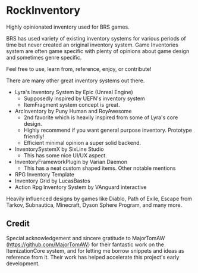 # RockInventory
Highly opinionated inventory used for BRS games. 

BRS has used variety of existing inventory systems for various periods of time but never created an original inventory system.
Game Inventories system are often game specific with plenty of opinions about game design and sometimes genre specific. 

Feel free to use, learn from, reference, enjoy, or contribute! 

There are many other great inventory systems out there.
* Lyra's Inventory System by Epic (Unreal Engine)
    * Supposedly inspired by UEFN's inventory system
    * ItemFragment system concept is great. 
* ArcInventory by Puny Human and RoyAwesome
    * 2nd favorite which is heavily inspired from some of Lyra's core design.
    * Highly recommend if you want general purpose inventory. Prototype friendly!
    * Efficient minimal opinion a super solid backend. 
* InventorySystemX by SixLine Studio
    * This has some nice UI/UX aspect. 
* InventoryFrameworkPlugin by Varian Daemon
    * This has a neat custom shaped items. 
Other notable mentions
* RPG Inventory Template
* Inventory Grid by LucasBastos
* Action Rpg Inventory System by VAnguard interactive


Heavily influenced designs by games like Diablo, Path of Exile, Escape from Tarkov, Subnautica, Minecraft, Dyson Sphere Program, and many more.


## Credit

Special acknowledgement and sincere gratitude to MajorTomAW (https://github.com/MajorTomAW) for their fantastic work on the ItemizationCore system, 
and for letting me borrow snippets and ideas as reference from it. Their work has helped accelerate this project's early development.









